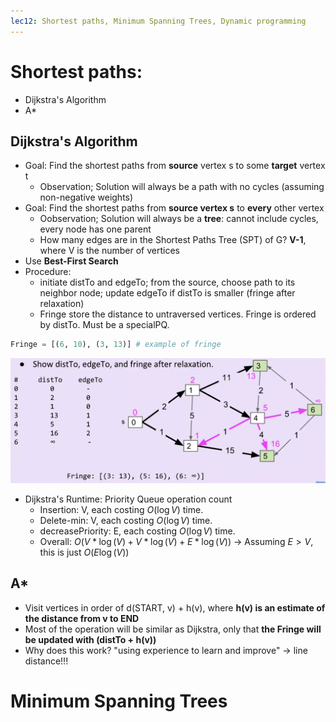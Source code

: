 ```yaml
---
lec12: Shortest paths, Minimum Spanning Trees, Dynamic programming
---
```


# Shortest paths:
- Dijkstra's Algorithm
- A*

## Dijkstra's Algorithm
- Goal: Find the shortest paths from **source** vertex s to some **target** vertex t
  - Observation; Solution will always be a path with no cycles (assuming non-negative weights)
- Goal: Find the shortest paths from **source vertex s** to **every** other vertex
  - Oobservation; Solution will always be a **tree**: cannot include cycles, every node has one parent
  - How many edges are in the Shortest Paths Tree (SPT) of G? **V-1**,  where V is the number of vertices
- Use **Best-First Search**
- Procedure:
  - initiate distTo and edgeTo; from the source, choose path to its neighbor node; update edgeTo if distTo is smaller (fringe after relaxation)
  - Fringe store the distance to untraversed vertices. Fringe is ordered by distTo. Must be a specialPQ.
```python
Fringe = [(6, 10), (3, 13)] # example of fringe
```
![img](dijkstra.png)

- Dijkstra's Runtime: Priority Queue operation count
  - Insertion: V, each costing $O(\log V)$ time.
  - Delete-min: V, each costing $O(\log V)$ time.
  - decreasePriority: E, each costing $O(\log V)$ time.
  - Overall: $O(V*\log(V) + V*\log(V) + E*\log(V))$ -> Assuming $E > V$, this is just $O(E \log(V))$

## A*
- Visit vertices in order of d(START, v) + h(v), where **h(v) is an estimate of the distance from v to END**
- Most of the operation will be similar as Dijkstra, only that **the Fringe will be updated with (distTo + h(v))**
- Why does this work? "using experience to learn and improve" -> line distance!!! 

# Minimum Spanning Trees

